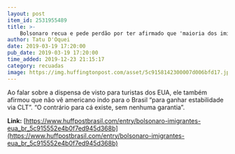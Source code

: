 ```yaml
---
layout: post
item_id: 2531955489
title: >-
    Bolsonaro recua e pede perdão por ter afirmado que 'maioria dos imigrantes não tem boas intenções'
author: Tatu D'Oquei
date: 2019-03-19 17:20:00
pub_date: 2019-03-19 17:20:00
time_added: 2019-12-23 21:15:17
category: recuadas
image: https://img.huffingtonpost.com/asset/5c9158142300007d006bfd17.jpeg?cache=Y2oXAr77OT&ops=1200_630
---
```


Ao falar sobre a dispensa de visto para turistas dos EUA, ele também afirmou que não vê americano indo para o Brasil “para ganhar estabilidade via CLT”. “O contrário para cá existe, sem nenhuma garantia”.

**Link:** [https://www.huffpostbrasil.com/entry/bolsonaro-imigrantes-eua_br_5c915552e4b0f7ed945d368b](https://www.huffpostbrasil.com/entry/bolsonaro-imigrantes-eua_br_5c915552e4b0f7ed945d368b)


